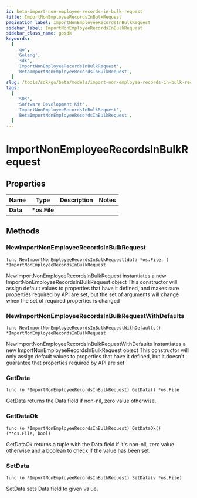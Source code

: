 ```yaml
---
id: beta-import-non-employee-records-in-bulk-request
title: ImportNonEmployeeRecordsInBulkRequest
pagination_label: ImportNonEmployeeRecordsInBulkRequest
sidebar_label: ImportNonEmployeeRecordsInBulkRequest
sidebar_class_name: gosdk
keywords:
  [
    'go',
    'Golang',
    'sdk',
    'ImportNonEmployeeRecordsInBulkRequest',
    'BetaImportNonEmployeeRecordsInBulkRequest',
  ]
slug: /tools/sdk/go/beta/models/import-non-employee-records-in-bulk-request
tags:
  [
    'SDK',
    'Software Development Kit',
    'ImportNonEmployeeRecordsInBulkRequest',
    'BetaImportNonEmployeeRecordsInBulkRequest',
  ]
---
```


# ImportNonEmployeeRecordsInBulkRequest

## Properties

| Name     | Type          | Description | Notes |
| -------- | ------------- | ----------- | ----- |
| **Data** | **\*os.File** |             |

## Methods

### NewImportNonEmployeeRecordsInBulkRequest

`func NewImportNonEmployeeRecordsInBulkRequest(data *os.File, ) *ImportNonEmployeeRecordsInBulkRequest`

NewImportNonEmployeeRecordsInBulkRequest instantiates a new ImportNonEmployeeRecordsInBulkRequest object This constructor will assign default values to properties that have it defined, and makes sure properties required by API are set, but the set of arguments will change when the set of required properties is changed

### NewImportNonEmployeeRecordsInBulkRequestWithDefaults

`func NewImportNonEmployeeRecordsInBulkRequestWithDefaults() *ImportNonEmployeeRecordsInBulkRequest`

NewImportNonEmployeeRecordsInBulkRequestWithDefaults instantiates a new ImportNonEmployeeRecordsInBulkRequest object This constructor will only assign default values to properties that have it defined, but it doesn't guarantee that properties required by API are set

### GetData

`func (o *ImportNonEmployeeRecordsInBulkRequest) GetData() *os.File`

GetData returns the Data field if non-nil, zero value otherwise.

### GetDataOk

`func (o *ImportNonEmployeeRecordsInBulkRequest) GetDataOk() (**os.File, bool)`

GetDataOk returns a tuple with the Data field if it's non-nil, zero value otherwise and a boolean to check if the value has been set.

### SetData

`func (o *ImportNonEmployeeRecordsInBulkRequest) SetData(v *os.File)`

SetData sets Data field to given value.
